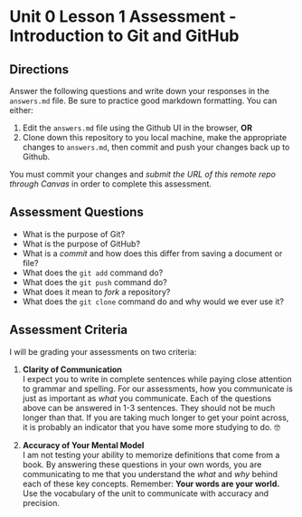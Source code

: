 # Unit 0 Lesson 1 Assessment - Introduction to Git and GitHub

## Directions
Answer the following questions and write down your responses in the `answers.md` file. Be sure to practice good markdown formatting. You can either:

1. Edit the `answers.md` file using the Github UI in the browser, **OR**
2. Clone down this repository to you local machine, make the appropriate changes to `answers.md`, then commit and push your changes back up to Github.

You must commit your changes and _submit the URL of this remote repo through Canvas_ in order to complete this assessment. 

## Assessment Questions
* What is the purpose of Git?
* What is the purpose of GitHub?
* What is a _commit_ and how does this differ from saving a document or file?
* What does the `git add` command do?
* What does the `git push` command do?
* What does it mean to _fork_ a repository?
* What does the `git clone` command do and why would we ever use it?


## Assessment Criteria
I will be grading your assessments on two criteria:
1. **Clarity of Communication**  
  I expect you to write in complete sentences while paying close attention to grammar and spelling. For our assessments, how you communicate is just as important as _what_ you communicate. Each of the questions above can be answered in 1-3 sentences. They should not be much longer than that. If you are taking much longer to get your point across, it is probably an indicator that you have some more studying to do. 🤓

2. **Accuracy of Your Mental Model**  
  I am not testing your ability to memorize definitions that come from a book. By answering these questions in your own words, you are communicating to me that you understand the _what_ and _why_ behind each of these key concepts. Remember: **Your words are your world.** Use the vocabulary of the unit to communicate with accuracy and precision.
